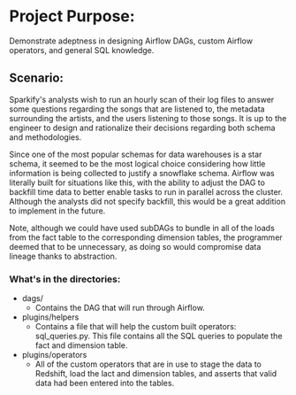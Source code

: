 # Project Purpose: 

Demonstrate adeptness in designing Airflow DAGs, custom Airflow operators, and general 
SQL knowledge.

## Scenario: 

Sparkify's analysts wish to run an hourly scan of their log files to answer some questions regarding the songs that
are listened to, the metadata surrounding the artists, and the users listening to those songs. 
It is up to the engineer to design and rationalize their decisions regarding both schema and methodologies. 

Since one of the most popular schemas for data warehouses is a star schema, it seemed to be the most logical choice 
considering how little information is being collected to justify a snowflake schema. Airflow was literally built for 
situations like this, with the ability to adjust the DAG to backfill time data to better enable tasks to run 
in parallel across the cluster. Although the analysts did not specify backfill, this would be a great addition to 
implement in the future. 

Note, although we could have used subDAGs to bundle in all of the loads from the fact table to the corresponding 
dimension tables, the programmer deemed that to be unnecessary, as doing so would compromise data lineage thanks to 
abstraction. 


### What's in the directories: 
- dags/
    - Contains the DAG that will run through Airflow.
- plugins/helpers
    - Contains a file that will help the custom built operators: sql_queries.py. This file contains all the SQL 
    queries to populate the fact and dimension table. 
- plugins/operators
    - All of the custom operators that are in use to stage the data to Redshift, load the lact and dimension tables, 
    and asserts that valid data had been entered into the tables.